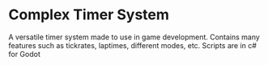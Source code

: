 # Complex Timer System
A versatile timer system made to use in game development. Contains many features such as tickrates, laptimes, different modes, etc. Scripts are in c# for Godot
